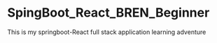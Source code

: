 # SpingBoot_React_BREN_Beginner
This is my springboot-React full stack application learning adventure
